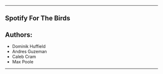 --------------------
Spotify For The Birds
-----------------------------------
Authors:
-----------------------------------
* Dominik Huffield
* Andres Guzeman
* Caleb Cram
* Max Poole

--------------------


